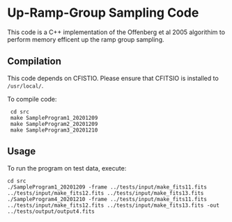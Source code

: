 # Up-Ramp-Group Sampling Code

This code is a C++ implementation of the Offenberg et al 2005 algorithim to perform memory efficent up the ramp group sampling.

## Compilation
This code depends on CFISTIO. Please ensure that CFITSIO is installed to `/usr/local/`.

To compile code:

```
 cd src
 make SampleProgram1_20201209
 make SampleProgram2_20201209
 make SampleProgram3_20201210
```

## Usage
To run the program on test data, execute:
```
cd src
./SampleProgram1_20201209 -frame ../tests/input/make_fits11.fits ../tests/input/make_fits12.fits ../tests/input/make_fits13.fits
./SampleProgram4_20201210 -frame ../tests/input/make_fits11.fits ../tests/input/make_fits12.fits ../tests/input/make_fits13.fits -out ../tests/output/output4.fits

```
